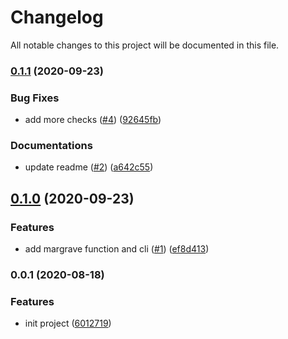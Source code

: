 # Changelog

All notable changes to this project will be documented in this file.

### [0.1.1](https://github.com/smmoosavi/margrave/compare/v0.1.0...v0.1.1) (2020-09-23)

### Bug Fixes

- add more checks ([#4](https://github.com/smmoosavi/margrave/issues/4)) ([92645fb](https://github.com/smmoosavi/margrave/commit/92645fbe463fd8558188a8a83978737141e5d9f4))

### Documentations

- update readme ([#2](https://github.com/smmoosavi/margrave/issues/2)) ([a642c55](https://github.com/smmoosavi/margrave/commit/a642c55216da8fe22557ad2d2b2c91f714f06bcd))

## [0.1.0](https://github.com/smmoosavi/margrave/compare/v0.0.1...v0.1.0) (2020-09-23)

### Features

- add margrave function and cli ([#1](https://github.com/smmoosavi/margrave/issues/1)) ([ef8d413](https://github.com/smmoosavi/margrave/commit/ef8d4134aa2d6c3a418af9453f845f586acd0459))

### 0.0.1 (2020-08-18)

### Features

- init project ([6012719](https://github.com/smmoosavi/margrave/commit/601271901508fe56f2793e4a4a3d00c9d449b40f))
